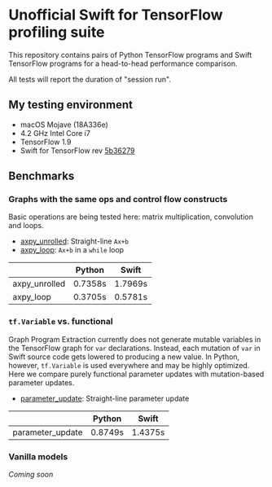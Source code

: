 # Unofficial Swift for TensorFlow profiling suite

This repository contains pairs of Python TensorFlow programs and Swift TensorFlow programs for a head-to-head performance comparison.

All tests will report the duration of "session run".

## My testing environment

- macOS Mojave (18A336e)
- 4.2 GHz Intel Core i7
- TensorFlow 1.9
- Swift for TensorFlow rev [5b36279](https://github.com/apple/swift/tree/5b36279e1cc868248c84ed9445098835c0b138f8)

## Benchmarks

### Graphs with the same ops and control flow constructs

Basic operations are being tested here: matrix multiplication, convolution and loops.

- [axpy_unrolled](axpy_unrolled): Straight-line `Ax+b`
- [axpy_loop](axpy_loop): `Ax+b` in a `while` loop

|                  |  Python |   Swift |
|------------------|---------|---------|
| axpy_unrolled    | 0.7358s | 1.7969s |
| axpy_loop        | 0.3705s | 0.5781s |

### `tf.Variable` vs. functional

Graph Program Extraction currently does not generate mutable variables in the TensorFlow graph for `var` declarations. Instead, each mutation of `var` in Swift source code gets lowered to producing a new value. In Python, however, `tf.Variable` is used everywhere and may be highly optimized. Here we compare purely functional parameter updates with mutation-based parameter updates.

- [parameter_update](parameter_update): Straight-line parameter update

|                  |  Python |   Swift |
|------------------|---------|---------|
| parameter_update | 0.8749s | 1.4375s |

### Vanilla models

_Coming soon_